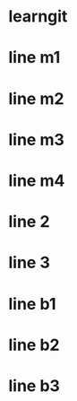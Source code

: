 # learngit

# line m1

# line m2

# line m3

# line m4

# line 2

# line 3

# line b1

# line b2

# line b3
